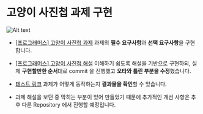 # 고양이 사진첩 과제 구현

![Alt text](https://grepp-programmers.s3.amazonaws.com/image/origin/production/skill_check_assignment/119211/ae62b4c1-2fff-465a-81c7-1c4ba4a5288c.png)

- [[프로그래머스] 고양이 사진첩 과제](https://jjongins.notion.site/f980cf7647d3475f9391997245824a4a)
과제의 **필수 요구사항**과 **선택 요구사항**을 구현합니다.

- [[프로그래머스] 고양이 사진첩 해설](https://prgms.tistory.com/53)
이해하기 쉽도록 해설을 기반으로 구현하되, 실제 **구현할만한 순서**대로 commit 을 진행했고 **오타와 틀린 부분을 수정**했습니다.

- [테스트 링크](https://jongin403.github.io/catPhotoAlbum/)
과제가 어떻게 동작하는지 **결과물을 확인**할 수 있습니다.

- 과제 해설을 보던 중 막히는 부분이 있어 만들었기 때문에 추가적인 개선 사항은 추후 다른 Repository 에서 진행할 예정입니다.